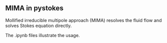 ## MIMA in pystokes
Mollified irreducible multipole approach (MIMA) resolves the fluid flow and solves Stokes equation directly.  


The .ipynb files illustrate the usage. 
